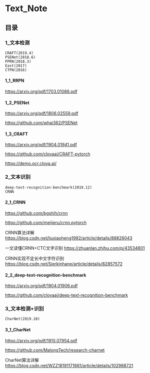 # Text_Note

## 目录

### 1_文本检测

```
CRAFT(2019.4)
PSENet(2018.6)
PPRN(2018.3)
East(2017)
CTPN(2016)
```

#### 1_1_RRPN

https://arxiv.org/pdf/1703.01086.pdf

#### 1_2_PSENet

https://arxiv.org/pdf/1806.02559.pdf

https://github.com/whai362/PSENet

#### 1_3_CRAFT

https://arxiv.org/pdf/1904.01941.pdf

https://github.com/clovaai/CRAFT-pytorch

https://demo.ocr.clova.ai/


### 2_文本识别

```
deep-text-recognition-benchmark(2019.12)
CRNN
```

#### 2_1_CRNN

https://github.com/bgshih/crnn

https://github.com/meijieru/crnn.pytorch

CRNN算法详解 https://blog.csdn.net/liuxiaoheng1992/article/details/88826043

一文读懂CRNN+CTC文字识别 https://zhuanlan.zhihu.com/p/43534801

CRNN实现不定长中文字符识别 https://blog.csdn.net/Sierkinhane/article/details/82857572

#### 2_2_deep-text-recognition-benchmark

https://arxiv.org/pdf/1904.01906.pdf

https://github.com/clovaai/deep-text-recognition-benchmark


### 3_文本检测+识别

```
CharNet(2019.10)
```

#### 3_1_CharNet

https://arxiv.org/pdf/1910.07954.pdf

https://github.com/MalongTech/research-charnet

CharNet算法详解 https://blog.csdn.net/WZZ18191171661/article/details/102988721
